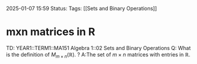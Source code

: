 2025-01-07 15:59
Status: 
Tags: [[Sets and Binary Operations]]
# mxn matrices in R

TD: YEAR1::TERM1::MA151 Algebra 1::02 Sets and Binary Operations
Q: What is the definition of $M_{m \times n}(\mathbb{R})$.
?
A:The set of $m\times n$ matrices with entries in $\mathbb{R}$.
<!--ID: 1736265900441-->
